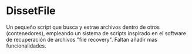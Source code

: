 # DissetFile
Un pequeño script que busca y extrae archivos dentro de otros (contenedores), empleando un sistema de scripts inspirado en el 
software de recuperación de archivos "file recovery".
Faltan añadir mas funcionalidades.
